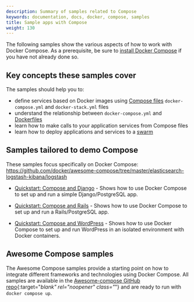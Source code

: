 ```yaml
---
description: Summary of samples related to Compose
keywords: documentation, docs, docker, compose, samples
title: Sample apps with Compose
weight: 130
---
```


The following samples show the various aspects of how to work with Docker
Compose. As a prerequisite, be sure to [install Docker Compose](install/index.md)
if you have not already done so.

## Key concepts these samples cover

The samples should help you to:

- define services based on Docker images using
  [Compose files](compose-file/index.md) `docker-compose.yml` and
  `docker-stack.yml` files
- understand the relationship between `docker-compose.yml` and
  [Dockerfiles](/engine/reference/builder/)
- learn how to make calls to your application services from Compose files
- learn how to deploy applications and services to a [swarm](../engine/swarm/index.md)

## Samples tailored to demo Compose

These samples focus specifically on Docker Compose:
https://github.com/docker/awesome-compose/tree/master/elasticsearch-logstash-kibana/logstash

- [Quickstart: Compose and Django](https://github.com/docker/awesome-compose/tree/master/official-documentation-samples/django/README.md) - Shows how to use Docker Compose to set up and run a simple Django/PostgreSQL app.

- [Quickstart: Compose and Rails](https://github.com/docker/awesome-compose/tree/master/official-documentation-samples/rails/README.md) - Shows how to use
Docker Compose to set up and run a Rails/PostgreSQL app.

- [Quickstart: Compose and WordPress](https://github.com/docker/awesome-compose/tree/master/official-documentation-samples/wordpress/README.md) - Shows how to
use Docker Compose to set up and run WordPress in an isolated environment
with Docker containers.

## Awesome Compose samples

The Awesome Compose samples provide a starting point on how to integrate different frameworks and technologies using Docker Compose. All samples are available in the [Awesome-compose GitHub repo](https://github.com/docker/awesome-compose){:target="_blank" rel="noopener" class="_"} and are ready to run with `docker compose up`.
